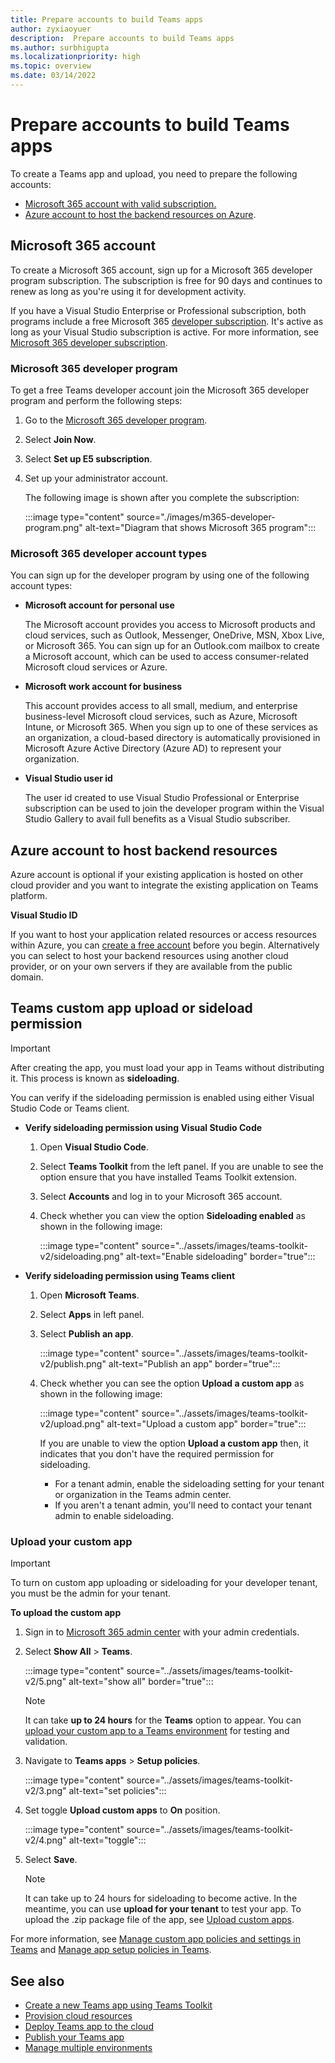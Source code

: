 ```yaml
---
title: Prepare accounts to build Teams apps
author: zyxiaoyuer
description:  Prepare accounts to build Teams apps
ms.author: surbhigupta
ms.localizationpriority: high
ms.topic: overview
ms.date: 03/14/2022
---
```

# Prepare accounts to build Teams apps

To create a Teams app and upload, you need to prepare the following accounts:

* [Microsoft 365 account with valid subscription.](accounts.md#microsoft-365-account)
* [Azure account to host the backend resources on Azure](accounts.md#azure-account-to-host-backend-resources).

## Microsoft 365 account

To create a Microsoft 365 account, sign up for a Microsoft 365 developer program subscription. The subscription is free for 90 days and continues to renew as long as you're using it for development activity.

If you have a Visual Studio Enterprise or Professional subscription, both programs include a free Microsoft 365 [developer subscription](https://aka.ms/MyVisualStudioBenefits). It's active as long as your Visual Studio subscription is active. For more information, see [Microsoft 365 developer subscription](https://developer.microsoft.com/microsoft-365/dev-program).

### Microsoft 365 developer program

To get a free Teams developer account join the Microsoft 365 developer program and perform the following steps:

1. Go to the [Microsoft 365 developer program](https://developer.microsoft.com/microsoft-365/dev-program).
2. Select **Join Now**.
3. Select **Set up E5 subscription**.
4. Set up your administrator account.

   The following image is shown after you complete the subscription:

    :::image type="content" source="./images/m365-developer-program.png" alt-text="Diagram that shows Microsoft 365 program":::

### Microsoft 365 developer account types

You can sign up for the developer program by using one of the following account types:

- **Microsoft account for personal use**

    The Microsoft account provides you access to Microsoft products and cloud services, such as Outlook, Messenger, OneDrive, MSN, Xbox Live, or Microsoft 365. You can sign up for an Outlook.com mailbox to create a Microsoft account, which can be used to access consumer-related Microsoft cloud services or Azure.

- **Microsoft work account for business**

     This account provides access to all small, medium, and enterprise business-level Microsoft cloud services, such as Azure, Microsoft Intune, or Microsoft 365. When you sign up to one of these services as an organization, a cloud-based directory is automatically provisioned in Microsoft Azure Active Directory (Azure AD) to represent your organization.

- **Visual Studio user id**

    The user id created to use Visual Studio Professional or Enterprise subscription can be used to join the developer program within the Visual Studio Gallery to avail full benefits as a Visual Studio subscriber.

## Azure account to host backend resources

Azure account is optional if your existing application is hosted on other cloud provider and you want to integrate the existing application on Teams platform.

**Visual Studio ID**

If you want to host your application related resources or access resources within Azure, you can [create a free account](https://azure.microsoft.com/free/) before you begin. Alternatively you can select to host your backend resources using another cloud provider, or on your own servers if they are available from the public domain.

## Teams custom app upload or sideload permission

> [!IMPORTANT]
> After creating the app, you must load your app in Teams without distributing it. This process is known as **sideloading**.

   You can verify if the sideloading permission is enabled using either Visual Studio Code or Teams client.

* **Verify sideloading permission using Visual Studio Code**

    1. Open **Visual Studio Code**.
    1. Select **Teams Toolkit** from the left panel. If you are unable to see the option ensure that you have installed Teams Toolkit extension.
    1. Select **Accounts** and log in to your Microsoft 365 account.
    1. Check whether you can view the option **Sideloading enabled** as shown in the following image:

       :::image type="content" source="../assets/images/teams-toolkit-v2/sideloading.png" alt-text="Enable sideloading" border="true":::

* **Verify sideloading permission using Teams client**

    1. Open **Microsoft Teams**.
    2. Select **Apps** in left panel.
    3. Select **Publish an app**.

       :::image type="content" source="../assets/images/teams-toolkit-v2/publish.png" alt-text="Publish an app" border="true":::

    4. Check whether you can see the option **Upload a custom app** as shown in the following image:

       :::image type="content" source="../assets/images/teams-toolkit-v2/upload.png" alt-text="Upload a custom app" border="true":::

        If you are unable to view the option **Upload a custom app** then, it indicates that you don't have the required permission for sideloading.
        * For a tenant admin, enable the sideloading setting for your tenant or organization in the Teams admin center.
        * If you aren't a tenant admin, you'll need to contact your tenant admin to enable sideloading.

### Upload your custom app

> [!IMPORTANT]
> To turn on custom app uploading or sideloading for your developer tenant, you must be the admin for your tenant.

**To upload the custom app**

1. Sign in to [Microsoft 365 admin center](https://admin.microsoft.com/Adminportal/Home?source=applauncher#/homepage#/) with your admin credentials.

2. Select **Show All** > **Teams**.

    :::image type="content" source="../assets/images/teams-toolkit-v2/5.png" alt-text="show all" border="true":::

   > [!Note]
   > It can take **up to 24 hours** for the **Teams** option to appear. You can [upload your custom app to a Teams environment](/microsoftteams/upload-custom-apps) for testing and validation.

3. Navigate to **Teams apps** > **Setup policies**.

   :::image type="content" source="../assets/images/teams-toolkit-v2/3.png" alt-text="set policies":::

4. Set toggle **Upload custom apps** to **On** position.

   :::image type="content" source="../assets/images/teams-toolkit-v2/4.png" alt-text="toggle":::

5. Select **Save**.

   > [!Note]
   > It can take up to 24 hours for sideloading to become active. In the meantime, you can use **upload for your tenant** to test your app. To upload the .zip package file of the app, see [Upload custom apps](/microsoftteams/teams-app-setup-policies).

For more information, see [Manage custom app policies and settings in Teams](/microsoftteams/teams-custom-app-policies-and-settings) and [Manage app setup policies in Teams](/microsoftteams/teams-app-setup-policies).

## See also

* [Create a new Teams app using Teams Toolkit](create-new-project.md)
* [Provision cloud resources](provision.md)
* [Deploy Teams app to the cloud](deploy.md)
* [Publish your Teams app](../concepts/deploy-and-publish/appsource/publish.md)
* [Manage multiple environments](TeamsFx-multi-env.md)